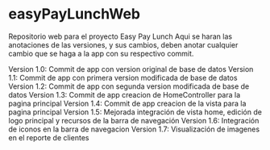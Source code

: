 # easyPayLunchWeb
Repositorio web para el proyecto Easy Pay Lunch
Aqui se haran las anotaciones de las versiones, y sus cambios, deben anotar cualquier cambio que se haga a la app con su respectivo commit.

Version 1.0: Commit de app con version original de base de datos
Version 1.1: Commit de app con primera version modificada de base de datos
Version 1.2: Commit de app con segunda version modificada de base de datos
Version 1.3: Commit de app creacion de HomeController para la pagina principal
Version 1.4: Commit de app creacion de la vista para la pagina principal
Version 1.5: Mejorada integración de vista home, edición de logo principal y recursos de la barra de navegación
Version 1.6: Integración de iconos en la barra de navegacion
Version 1.7: Visualización de imagenes en el reporte de clientes
